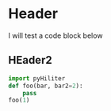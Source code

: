 # Header

I will test a code block below

## HEader2

```py
import pyHiliter
def foo(bar, bar2=2):
	pass
foo(1)
```
